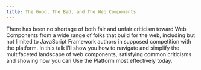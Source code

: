 ```yaml
---
title: The Good, The Bad, and The Web Components
---
```


There has been no shortage of both fair and unfair criticism toward Web Components from a wide range of folks that build for the web, including but not limited to JavaScript Framework authors in supposed competition with the platform. In this talk I’ll show you how to navigate and simplify the multifaceted landscape of web components, satisfying common criticisms and showing how you can Use the Platform most effectively today.